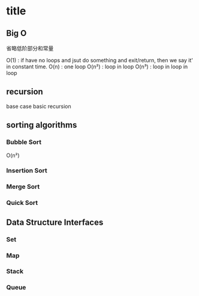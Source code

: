# title

## Big O

省略低阶部分和常量

O(1) : if have no loops and jsut do something and exit/return, then we say it' in constant time.
O(n) : one loop
O(n²) : loop in loop
O(n³) : loop in loop in loop

## recursion

base case
basic recursion

## sorting algorithms

### Bubble Sort

O(n²)

### Insertion Sort

### Merge Sort

### Quick Sort

## Data Structure Interfaces

### Set

### Map

### Stack

### Queue

